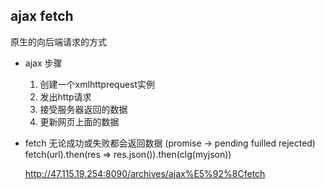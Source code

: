 ## ajax fetch

原生的向后端请求的方式

- ajax 步骤
  1. 创建一个xmlhttprequest实例
  2. 发出http请求
  3. 接受服务器返回的数据
  4. 更新网页上面的数据


- fetch  无论成功或失败都会返回数据 (promise -> pending fuilled rejected)
  fetch(url).then(res => res.json()).then(clg(myjson))


  
  http://47.115.19.254:8090/archives/ajax%E5%92%8Cfetch